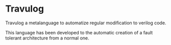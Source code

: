 # Travulog
Travulog a metalanguage to automatize regular modification to verilog code.

This language has been developed to the automatic creation of a fault tolerant architecture from a normal one. 
